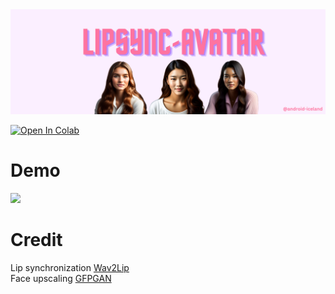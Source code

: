 


<img src="https://raw.githubusercontent.com/android-iceland/LipSync-Avatar/main/LipSync-Avatar.png" width="800">

[![Open In Colab](https://colab.research.google.com/assets/colab-badge.svg)](https://colab.research.google.com/github/android-iceland/LipSync-Avatar/blob/main/LipSync_Avatar.ipynb)


# Demo <br>
![](https://github.com/android-iceland/LipSync-Avatar/blob/main/video/sample.gif)




# Credit 
Lip synchronization [Wav2Lip](https://github.com/Rudrabha/Wav2Lip)
<br>
Face upscaling [GFPGAN](https://github.com/TencentARC/GFPGAN)

